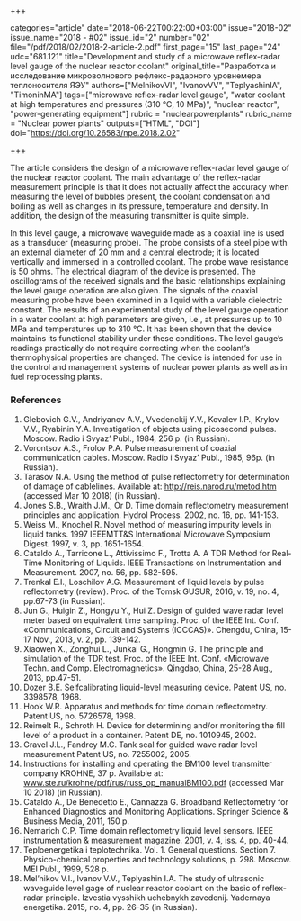 +++

categories="article"
date="2018-06-22T00:22:00+03:00"
issue="2018-02"
issue_name="2018 - #02"
issue_id="2"
number="02"
file="/pdf/2018/02/2018-2-article-2.pdf"
first_page="15"
last_page="24"
udc="681.121"
title="Development and study of a microwave reflex-radar level gauge of the nuclear reactor coolant"
original_title="Разработка и исследование микроволнового рефлекс-радарного уровнемера теплоносителя ЯЭУ"
authors=["MelnikovVI", "IvanovVV", "TeplyashinIA", "TimoninMA"]
tags=["microwave reflex-radar level gauge", "water coolant at high temperatures and pressures (310 °C, 10 MPa)", "nuclear reactor", "power-generating equipment"]
rubric = "nuclearpowerplants"
rubric_name = "Nuclear power plants"
outputs=["HTML", "DOI"]
doi="https://doi.org/10.26583/npe.2018.2.02"

+++

The article considers the design of a microwave reflex-radar level gauge of the nuclear reactor coolant. The main advantage of the reflex-radar measurement principle is that it does not actually affect the accuracy when measuring the level of bubbles present, the coolant condensation and boiling as well as changes in its pressure, temperature and density. In addition, the design of the measuring transmitter is quite simple.

In this level gauge, a microwave waveguide made as a coaxial line is used as a transducer (measuring probe). The probe consists of a steel pipe with an external diameter of 20 mm and a central electrode; it is located vertically and immersed in a controlled coolant. The probe wave resistance is 50 ohms. The electrical diagram of the device is presented. The oscillograms of the received signals and the basic relationships explaining the level gauge operation are also given. The signals of the coaxial measuring probe have been examined in a liquid with a variable dielectric constant. The results of an experimental study of the level gauge operation in a water coolant at high parameters are given, i.e., at pressures up to 10 MPa and temperatures up to 310 °C. It has been shown that the device maintains its functional stability under these conditions. The level gauge’s readings practically do not require correcting when the coolant’s thermophysical properties are changed. The device is intended for use in the control and management systems of nuclear power plants as well as in fuel reprocessing plants.

### References

1. Glebovich G.V., Andriyanov A.V., Vvedenckij Y.V., Kovalev I.P., Krylov V.V., Ryabinin Y.A. Investigation of objects using picosecond pulses. Moscow. Radio i Svyaz’ Publ., 1984, 256 p. (in Russian).
2. Vorontsov A.S., Frolov P.A. Pulse measurement of coaxial communication cables. Moscow. Radio i Svyaz’ Publ., 1985, 96p. (in Russian).
3. Tarasov N.A. Using the method of pulse reflectometry for determination of damage of cablelines. Available at: http://reis.narod.ru/metod.htm (accessed Mar 10 2018) (in Russian).
4. Jones S.B., Wraith J.M., Or D. Time domain reflectometry measurement principles and application. Hydrol Process. 2002, no. 16, pp. 141-153.
5. Weiss M., Knochel R. Novel method of measuring impurity levels in liquid tanks. 1997 IEEEMTT&S International Microwave Symposium Digest. 1997, v. 3, pр. 1651-1654.
6. Cataldo A., Tarricone L., Attivissimo F., Trotta A. A TDR Method for Real-Time Monitoring of Liquids. IEEE Transactions on Instrumentation and Measurement. 2007, no. 56, pp. 582-595.
7. Trenkal E.I., Loschilov A.G. Measurement of liquid levels by pulse reflectometry (review). Proc. of the Tomsk GUSUR, 2016, v. 19, no. 4, pp.67-73 (in Russian).
8. Jun G., Huigin Z., Hongyu Y., Hui Z. Design of guided wave radar level meter based on equivalent time sampling. Proc. of the IEEE Int. Conf. «Communications, Circuit and Systems (ICCCAS)». Chengdu, China, 15-17 Nov., 2013, v. 2, pp. 139-142.
9. Xiaowen X., Zonghui L., Junkai G., Hongmin G. The principle and simulation of the TDR test. Proc. of the IEEE Int. Conf. «Microwave Techn. and Comp. Electromagnetics». Qingdao, China, 25-28 Aug., 2013, pp.47-51.
10. Dozer B.E. Selfcalibrating liquid-level measuring device. Patent US, no. 3398578, 1968.
11. Hook W.R. Apparatus and methods for time domain reflectometry. Patent US, no. 5726578, 1998.
12. Reimelt R., Schroth H. Device for determining and/or monitoring the fill level of a product in a container. Patent DE, no. 1010945, 2002.
13. Gravel J.L., Fandrey M.C. Tank seal for guided wave radar level measurement Patent US, no. 7255002, 2005.
14. Instructions for installing and operating the BM100 level transmitter company KROHNE, 37 p. Available at: www.ste.ru/krohne/pdf/rus/russ_op_manualBM100.pdf (accessed Mar 10 2018) (in Russian).
15. Cataldo A., De Benedetto E., Cannazza G. Broadband Reflectometry for Enhanced Diagnostics and Monitoring Applications. Springer Science & Business Media, 2011, 150 p.
16. Nemarich C.P. Time domain reflectometry liquid level sensors. IEEE instrumentation & measurement magazine. 2001, v. 4, iss. 4, pp. 40-44.
17. Teploenergetika i teplotechnika. Vol. 1. General questions. Section 7. Physico-chemical properties and technology solutions, p. 298. Moscow. MEI Publ., 1999, 528 p.
18. Mel’nikov V.I., Ivanov V.V., Teplyashin I.A. The study of ultrasonic waveguide level gage of nuclear reactor coolant on the basic of reflex-radar principle. Izvestia vysshikh uchebnykh zavedenij. Yadernaya energetika. 2015, no. 4, pp. 26-35 (in Russian).